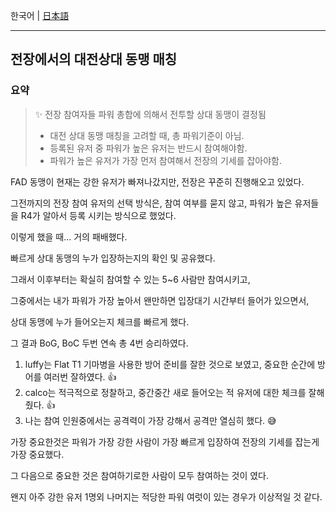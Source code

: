 한국어 | [日本語](001_PvP_Alliance_Matching_Rules_on_the_Battlegrounds__jp.md)

---

## 전장에서의 대전상대 동맹 매칭

### 요약

> ✨ 전장 참여자들 파워 총합에 의해서 전투할 상대 동맹이 결정됨
>
> * 대전 상대 동맹 매칭을 고려할 때, 총 파워기준이 아님.
> * 등록된 유저 중 파워가 높은 유저는 반드시 참여해야함.
> * 파워가 높은 유저가 가장 먼저 참여해서 전장의 기세를 잡아야함.



FAD 동맹이 현재는 강한 유저가 빠져나갔지만, 전장은 꾸준히 진행해오고 있었다.

그전까지의 전장 참여 유저의 선택 방식은, 참여 여부를 묻지 않고,  파워가 높은 유저들을 R4가 알아서 등록 시키는 방식으로 했었다.

이렇게 했을 때... 거의 패배했다. 

빠르게 상대 동맹의 누가 입장하는지의 확인 및 공유했다.



그래서 이후부터는 확실히 참여할 수 있는  5~6 사람만 참여시키고,

그중에서는 내가 파워가 가장 높아서 왠만하면 입장대기 시간부터 들어가 있으면서,

상대 동맹에 누가 들어오는지 체크를 빠르게 했다.



그 결과 BoG, BoC 두번 연속 총 4번 승리하였다.

1. luffy는 Flat T1 기마병을 사용한 방어 준비를 잘한 것으로 보였고, 중요한 순간에 방어를 여러번 잘하였다. 👍
2. calco는 적극적으로 정찰하고, 중간중간 새로 들어오는 적 유저에 대한 체크를 잘해줬다. 👍
3. 나는 참여 인원중에서는 공격력이 가장 강해서 공격만 열심히 했다. 😅





가장 중요한것은 파워가 가장 강한 사람이 가장 빠르게 입장하여 전장의 기세를 잡는게 가장 중요했다.

그 다음으로 중요한 것은 참여하기로한 사람이 모두 참여하는 것이 였다.

왠지 아주 강한 유저 1명외 나머지는 적당한 파워 여럿이 있는 경우가 이상적일 것 같다.

